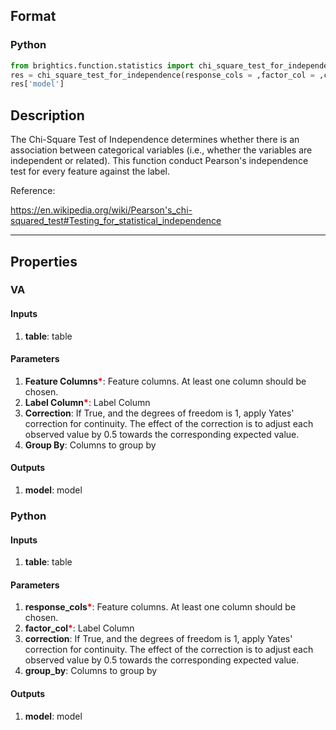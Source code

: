 ## Format
### Python
```python
from brightics.function.statistics import chi_square_test_for_independence
res = chi_square_test_for_independence(response_cols = ,factor_col = ,correction = ,group_by = )
res['model']
```

## Description
The Chi-Square Test of Independence determines whether there is an association between categorical variables (i.e., whether the variables are independent or related). This function conduct Pearson's independence test for every feature against the label.

Reference:

https://en.wikipedia.org/wiki/Pearson's_chi-squared_test#Testing_for_statistical_independence

---

## Properties
### VA
#### Inputs
1. **table**: table

#### Parameters
1. **Feature Columns**<b style="color:red">*</b>: Feature columns. At least one column should be chosen.
2. **Label Column**<b style="color:red">*</b>: Label Column
3. **Correction**: If True, and the degrees of freedom is 1, apply Yates' correction for continuity. The effect of the correction is to adjust each observed value by 0.5 towards the corresponding expected value.
4. **Group By**: Columns to group by

#### Outputs
1. **model**: model

### Python
#### Inputs
1. **table**: table

#### Parameters
1. **response_cols**<b style="color:red">*</b>: Feature columns. At least one column should be chosen.
2. **factor_col**<b style="color:red">*</b>: Label Column
3. **correction**: If True, and the degrees of freedom is 1, apply Yates' correction for continuity. The effect of the correction is to adjust each observed value by 0.5 towards the corresponding expected value.
4. **group_by**: Columns to group by

#### Outputs
1. **model**: model

